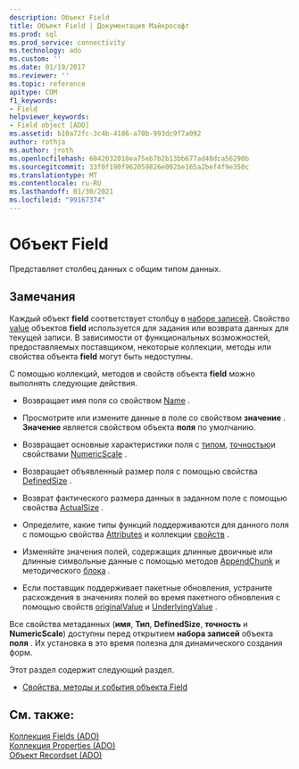 ```yaml
---
description: Объект Field
title: Объект Field | Документация Майкрософт
ms.prod: sql
ms.prod_service: connectivity
ms.technology: ado
ms.custom: ''
ms.date: 01/19/2017
ms.reviewer: ''
ms.topic: reference
apitype: COM
f1_keywords:
- Field
helpviewer_keywords:
- Field object [ADO]
ms.assetid: b10a72fc-3c4b-4186-a70b-993dc9f7a092
author: rothja
ms.author: jroth
ms.openlocfilehash: 6042032018ea75eb7b2b13bb677ad48dca56290b
ms.sourcegitcommit: 33f0f190f962059826e002be165a2bef4f9e350c
ms.translationtype: MT
ms.contentlocale: ru-RU
ms.lasthandoff: 01/30/2021
ms.locfileid: "99167374"
---
```

# <a name="field-object"></a>Объект Field
Представляет столбец данных с общим типом данных.  
  
## <a name="remarks"></a>Замечания  
 Каждый объект **field** соответствует столбцу в [наборе записей](../../../ado/reference/ado-api/recordset-object-ado.md). Свойство [value](../../../ado/reference/ado-api/value-property-ado.md) объектов **field** используется для задания или возврата данных для текущей записи. В зависимости от функциональных возможностей, предоставляемых поставщиком, некоторые коллекции, методы или свойства объекта **field** могут быть недоступны.  
  
 С помощью коллекций, методов и свойств объекта **field** можно выполнять следующие действия.  
  
-   Возвращает имя поля со свойством [Name](../../../ado/reference/ado-api/name-property-ado.md) .  
  
-   Просмотрите или измените данные в поле со свойством **значение** . **Значение** является свойством объекта **поля** по умолчанию.  
  
-   Возвращает основные характеристики поля с [типом](../../../ado/reference/ado-api/type-property-ado.md), [точностью](../../../ado/reference/ado-api/precision-property-ado.md)и свойствами [NumericScale](../../../ado/reference/ado-api/numericscale-property-ado.md) .  
  
-   Возвращает объявленный размер поля с помощью свойства [DefinedSize](../../../ado/reference/ado-api/definedsize-property.md) .  
  
-   Возврат фактического размера данных в заданном поле с помощью свойства [ActualSize](../../../ado/reference/ado-api/actualsize-property-ado.md) .  
  
-   Определите, какие типы функций поддерживаются для данного поля с помощью свойства [Attributes](../../../ado/reference/ado-api/attributes-property-ado.md) и коллекции [свойств](../../../ado/reference/ado-api/properties-collection-ado.md) .  
  
-   Изменяйте значения полей, содержащих длинные двоичные или длинные символьные данные с помощью методов [AppendChunk](../../../ado/reference/ado-api/appendchunk-method-ado.md) и методического [блока](../../../ado/reference/ado-api/getchunk-method-ado.md) .  
  
-   Если поставщик поддерживает пакетные обновления, устраните расхождения в значениях полей во время пакетного обновления с помощью свойств [originalValue](../../../ado/reference/ado-api/originalvalue-property-ado.md) и [UnderlyingValue](../../../ado/reference/ado-api/underlyingvalue-property.md) .  
  
 Все свойства метаданных (**имя**, **Тип**, **DefinedSize**, **точность** и **NumericScale**) доступны перед открытием **набора записей** объекта **поля** . Их установка в это время полезна для динамического создания форм.  
  
 Этот раздел содержит следующий раздел.  
  
-   [Свойства, методы и события объекта Field](../../../ado/reference/ado-api/field-object-properties-methods-and-events.md)  
  
## <a name="see-also"></a>См. также:  
 [Коллекция Fields (ADO)](../../../ado/reference/ado-api/fields-collection-ado.md)   
 [Коллекция Properties (ADO)](../../../ado/reference/ado-api/properties-collection-ado.md)   
 [Объект Recordset (ADO)](../../../ado/reference/ado-api/recordset-object-ado.md)
